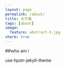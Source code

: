 ```yaml
---
layout: page
permalink: /about/
title: 关于我
tags: [about]
image:
  feature: abstract-5.jpg
share: true
---
```


##who am i

use hpstr-jekyll-theme